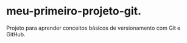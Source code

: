 # meu-primeiro-projeto-git.
Projeto para aprender conceitos básicos de versionamento com Git e GitHub.
